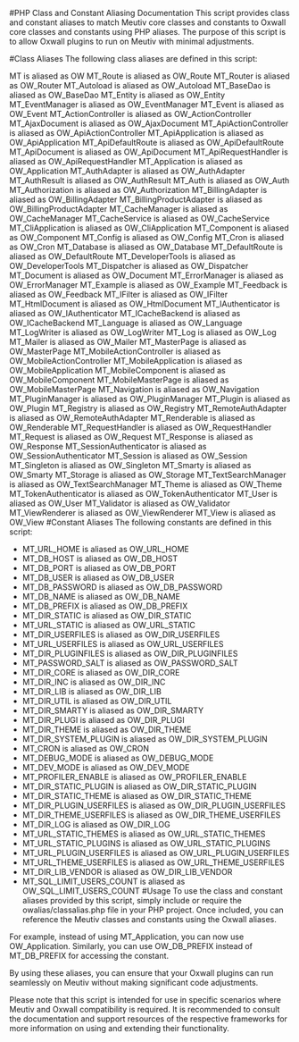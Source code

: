 #PHP Class and Constant Aliasing Documentation
This script provides class and constant aliases to match Meutiv core classes and constants to Oxwall core classes and constants using PHP aliases. The purpose of this script is to allow Oxwall plugins to run on Meutiv with minimal adjustments.

#Class Aliases
The following class aliases are defined in this script:

MT is aliased as OW
MT_Route is aliased as OW_Route
MT_Router is aliased as OW_Router
MT_Autoload is aliased as OW_Autoload
MT_BaseDao is aliased as OW_BaseDao
MT_Entity is aliased as OW_Entity
MT_EventManager is aliased as OW_EventManager
MT_Event is aliased as OW_Event
MT_ActionController is aliased as OW_ActionController
MT_AjaxDocument is aliased as OW_AjaxDocument
MT_ApiActionController is aliased as OW_ApiActionController
MT_ApiApplication is aliased as OW_ApiApplication
MT_ApiDefaultRoute is aliased as OW_ApiDefaultRoute
MT_ApiDocument is aliased as OW_ApiDocument
MT_ApiRequestHandler is aliased as OW_ApiRequestHandler
MT_Application is aliased as OW_Application
MT_AuthAdapter is aliased as OW_AuthAdapter
MT_AuthResult is aliased as OW_AuthResult
MT_Auth is aliased as OW_Auth
MT_Authorization is aliased as OW_Authorization
MT_BillingAdapter is aliased as OW_BillingAdapter
MT_BillingProductAdapter is aliased as OW_BillingProductAdapter
MT_CacheManager is aliased as OW_CacheManager
MT_CacheService is aliased as OW_CacheService
MT_CliApplication is aliased as OW_CliApplication
MT_Component is aliased as OW_Component
MT_Config is aliased as OW_Config
MT_Cron is aliased as OW_Cron
MT_Database is aliased as OW_Database
MT_DefaultRoute is aliased as OW_DefaultRoute
MT_DeveloperTools is aliased as OW_DeveloperTools
MT_Dispatcher is aliased as OW_Dispatcher
MT_Document is aliased as OW_Document
MT_ErrorManager is aliased as OW_ErrorManager
MT_Example is aliased as OW_Example
MT_Feedback is aliased as OW_Feedback
MT_IFilter is aliased as OW_IFilter
MT_HtmlDocument is aliased as OW_HtmlDocument
MT_IAuthenticator is aliased as OW_IAuthenticator
MT_ICacheBackend is aliased as OW_ICacheBackend
MT_Language is aliased as OW_Language
MT_LogWriter is aliased as OW_LogWriter
MT_Log is aliased as OW_Log
MT_Mailer is aliased as OW_Mailer
MT_MasterPage is aliased as OW_MasterPage
MT_MobileActionController is aliased as OW_MobileActionController
MT_MobileApplication is aliased as OW_MobileApplication
MT_MobileComponent is aliased as OW_MobileComponent
MT_MobileMasterPage is aliased as OW_MobileMasterPage
MT_Navigation is aliased as OW_Navigation
MT_PluginManager is aliased as OW_PluginManager
MT_Plugin is aliased as OW_Plugin
MT_Registry is aliased as OW_Registry
MT_RemoteAuthAdapter is aliased as OW_RemoteAuthAdapter
MT_Renderable is aliased as OW_Renderable
MT_RequestHandler is aliased as OW_RequestHandler
MT_Request is aliased as OW_Request
MT_Response is aliased as OW_Response
MT_SessionAuthenticator is aliased as OW_SessionAuthenticator
MT_Session is aliased as OW_Session
MT_Singleton is aliased as OW_Singleton
MT_Smarty is aliased as OW_Smarty
MT_Storage is aliased as OW_Storage
MT_TextSearchManager is aliased as OW_TextSearchManager
MT_Theme is aliased as OW_Theme
MT_TokenAuthenticator is aliased as OW_TokenAuthenticator
MT_User is aliased as OW_User
MT_Validator is aliased as OW_Validator
MT_ViewRenderer is aliased as OW_ViewRenderer
MT_View is aliased as OW_View
#Constant Aliases
The following constants are defined in this script:

- MT_URL_HOME is aliased as OW_URL_HOME
- MT_DB_HOST is aliased as OW_DB_HOST
- MT_DB_PORT is aliased as OW_DB_PORT
- MT_DB_USER is aliased as OW_DB_USER
- MT_DB_PASSWORD is aliased as OW_DB_PASSWORD
- MT_DB_NAME is aliased as OW_DB_NAME
- MT_DB_PREFIX is aliased as OW_DB_PREFIX
- MT_DIR_STATIC is aliased as OW_DIR_STATIC
- MT_URL_STATIC is aliased as OW_URL_STATIC
- MT_DIR_USERFILES is aliased as OW_DIR_USERFILES
- MT_URL_USERFILES is aliased as OW_URL_USERFILES
- MT_DIR_PLUGINFILES is aliased as OW_DIR_PLUGINFILES
- MT_PASSWORD_SALT is aliased as OW_PASSWORD_SALT
- MT_DIR_CORE is aliased as OW_DIR_CORE
- MT_DIR_INC is aliased as OW_DIR_INC
- MT_DIR_LIB is aliased as OW_DIR_LIB
- MT_DIR_UTIL is aliased as OW_DIR_UTIL
- MT_DIR_SMARTY is aliased as OW_DIR_SMARTY
- MT_DIR_PLUGI is aliased as OW_DIR_PLUGI
- MT_DIR_THEME is aliased as OW_DIR_THEME
- MT_DIR_SYSTEM_PLUGIN is aliased as OW_DIR_SYSTEM_PLUGIN
- MT_CRON is aliased as OW_CRON
- MT_DEBUG_MODE is aliased as OW_DEBUG_MODE
- MT_DEV_MODE is aliased as OW_DEV_MODE
- MT_PROFILER_ENABLE is aliased as OW_PROFILER_ENABLE
- MT_DIR_STATIC_PLUGIN is aliased as OW_DIR_STATIC_PLUGIN
- MT_DIR_STATIC_THEME is aliased as OW_DIR_STATIC_THEME
- MT_DIR_PLUGIN_USERFILES is aliased as OW_DIR_PLUGIN_USERFILES
- MT_DIR_THEME_USERFILES is aliased as OW_DIR_THEME_USERFILES
- MT_DIR_LOG is aliased as OW_DIR_LOG
- MT_URL_STATIC_THEMES is aliased as OW_URL_STATIC_THEMES
- MT_URL_STATIC_PLUGINS is aliased as OW_URL_STATIC_PLUGINS
- MT_URL_PLUGIN_USERFILES is aliased as OW_URL_PLUGIN_USERFILES
- MT_URL_THEME_USERFILES is aliased as OW_URL_THEME_USERFILES
- MT_DIR_LIB_VENDOR is aliased as OW_DIR_LIB_VENDOR
- MT_SQL_LIMIT_USERS_COUNT is aliased as OW_SQL_LIMIT_USERS_COUNT
#Usage
To use the class and constant aliases provided by this script, simply include or require the owalias/classalias.php file in your PHP project. Once included, you can reference the Meutiv classes and constants using the Oxwall aliases.

For example, instead of using MT_Application, you can now use OW_Application. Similarly, you can use OW_DB_PREFIX instead of MT_DB_PREFIX for accessing the constant.

By using these aliases, you can ensure that your Oxwall plugins can run seamlessly on Meutiv without making significant code adjustments.

Please note that this script is intended for use in specific scenarios where Meutiv and Oxwall compatibility is required. It is recommended to consult the documentation and support resources of the respective frameworks for more information on using and extending their functionality.
